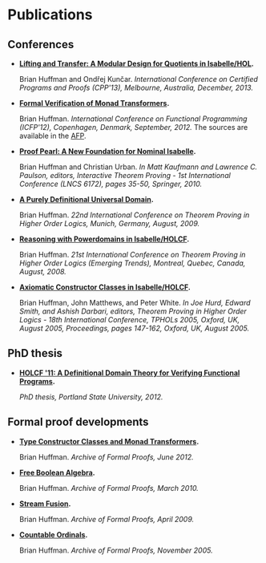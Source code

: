 # Publications

## Conferences

* __[Lifting and Transfer: A Modular Design for Quotients in
  Isabelle/HOL](papers/cpp2013.pdf).__

  Brian Huffman and Ondřej Kunčar. _International Conference on
  Certified Programs and Proofs (CPP'13), Melbourne, Australia,
  December, 2013._

* __[Formal Verification of Monad Transformers](icfp2012.html).__

  Brian Huffman. _International Conference on Functional Programming
  (ICFP'12), Copenhagen, Denmark, September, 2012._ The sources are
  available in the [AFP][tycon].

* __[Proof Pearl: A New Foundation for Nominal
  Isabelle](papers/itp2010.pdf).__

  Brian Huffman and Christian Urban. _In Matt Kaufmann and Lawrence C.
  Paulson, editors, Interactive Theorem Proving - 1st International
  Conference (LNCS 6172), pages 35-50, Springer, 2010._

* __[A Purely Definitional Universal Domain](papers/tphols2009.pdf).__

  Brian Huffman. _22nd International Conference on Theorem Proving in
  Higher Order Logics, Munich, Germany, August, 2009._

* __[Reasoning with Powerdomains in Isabelle/HOLCF][powerdomain].__

  Brian Huffman. _21st International Conference on Theorem Proving in
  Higher Order Logics (Emerging Trends), Montreal, Quebec, Canada,
  August, 2008._

  [powerdomain]: papers/tphols2008.pdf

* __[Axiomatic Constructor Classes in
  Isabelle/HOLCF](papers/tphols2005.pdf).__

  Brian Huffman, John Matthews, and Peter White. _In Joe Hurd, Edward
  Smith, and Ashish Darbari, editors, Theorem Proving in Higher Order
  Logics - 18th International Conference, TPHOLs 2005, Oxford, UK,
  August 2005, Proceedings, pages 147-162, Oxford, UK, August 2005._


## PhD thesis

* __[HOLCF '11: A Definitional Domain Theory for Verifying Functional
  Programs](phdthesis.html).__

  _PhD thesis, Portland State University, 2012._


## Formal proof developments

* __[Type Constructor Classes and Monad Transformers][tycon].__

  Brian Huffman. _Archive of Formal Proofs, June 2012._

  [tycon]: http://afp.sourceforge.net/entries/Tycon.shtml

* __[Free Boolean Algebra][fba].__

  Brian Huffman. _Archive of Formal Proofs, March 2010._

  [fba]: http://afp.sourceforge.net/entries/Free-Boolean-Algebra.shtml

* __[Stream Fusion][stream].__

  Brian Huffman. _Archive of Formal Proofs, April 2009._

  [stream]: http://afp.sourceforge.net/entries/Stream-Fusion.shtml

* __[Countable Ordinals][ordinal].__

  Brian Huffman. _Archive of Formal Proofs, November 2005._

  [ordinal]: http://afp.sourceforge.net/entries/Ordinal.shtml

